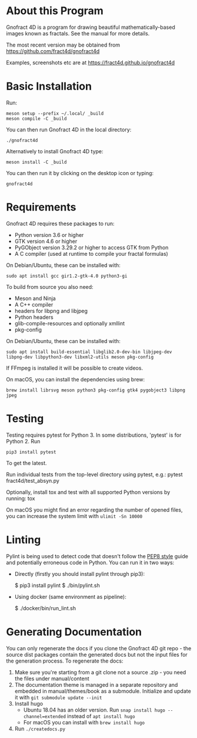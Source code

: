 About this Program
==================

Gnofract 4D is a program for drawing beautiful mathematically-based
images known as fractals. See the manual for more details.

The most recent version may be obtained from
https://github.com/fract4d/gnofract4d

Examples, screenshots etc are at https://fract4d.github.io/gnofract4d

Basic Installation
==================

Run:

    meson setup --prefix ~/.local/ _build
    meson compile -C _build

You can then run Gnofract 4D in the local directory:

    ./gnofract4d

Alternatively to install Gnofract 4D type:

    meson install -C _build

You can then run it by clicking on the desktop icon or typing:

    gnofract4d

Requirements
============

Gnofract 4D requires these packages to run:

- Python version 3.6 or higher
- GTK version 4.6 or higher
- PyGObject version 3.29.2 or higher to access GTK from Python
- A C compiler (used at runtime to compile your fractal formulas)

On Debian/Ubuntu, these can be installed with:

    sudo apt install gcc gir1.2-gtk-4.0 python3-gi

To build from source you also need:

- Meson and Ninja
- A C++ compiler
- headers for libpng and libjpeg
- Python headers
- glib-compile-resources and optionally xmllint
- pkg-config

On Debian/Ubuntu, these can be installed with:

    sudo apt install build-essential libglib2.0-dev-bin libjpeg-dev libpng-dev libpython3-dev libxml2-utils meson pkg-config

If FFmpeg is installed it will be possible to create videos.

On macOS, you can install the dependencies using brew:

    brew install librsvg meson python3 pkg-config gtk4 pygobject3 libpng jpeg

Testing
=======

Testing requires pytest for Python 3. In some distributions, 'pytest' is for Python 2. Run

    pip3 install pytest

To get the latest.

Run individual tests from the top-level directory using pytest, e.g.:
    pytest fract4d/test_absyn.py

Optionally, install tox and test with all supported Python versions by running:
    tox

On macOS you might find an error regarding the number of opened files, you can increase the system limit with `ulimit -Sn 10000`

Linting
=======

Pylint is being used to detect code that doesn't follow the [PEP8 style](https://www.python.org/dev/peps/pep-0008/) guide and potentially erroneous code in Python.
You can run it in two ways:

 - Directly (firstly you should install pylint through pip3):

    $ pip3 install pylint
    $ ./bin/pylint.sh

 - Using docker (same environment as pipeline):

    $ ./docker/bin/run_lint.sh

Generating Documentation
========================

You can only regenerate the docs if you clone the Gnofract 4D git repo - the source dist packages contain the generated docs but not the input files for the generation process. To regenerate the docs:

1. Make sure you're starting from a git clone not a source .zip - you need the files under manual/content
2. The documentation theme is managed in a separate repository and embedded in manual/themes/book as a submodule. Initialize and update it with `git submodule update --init`
3. Install hugo
    * Ubuntu 18.04 has an older version. Run `snap install hugo --channel=extended` instead of `apt install hugo`
    * For macOS you can install with `brew install hugo`
4. Run `./createdocs.py`
